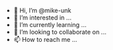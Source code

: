 - 👋 Hi, I’m @mike-unk
- 👀 I’m interested in ...
- 🌱 I’m currently learning ...
- 💞️ I’m looking to collaborate on ...
- 📫 How to reach me ...

<!---
mike-unk/mike-unk is a ✨ special ✨ repository because its `README.md` (this file) appears on your GitHub profile.
You can click the Preview link to take a look at your changes.
--->
